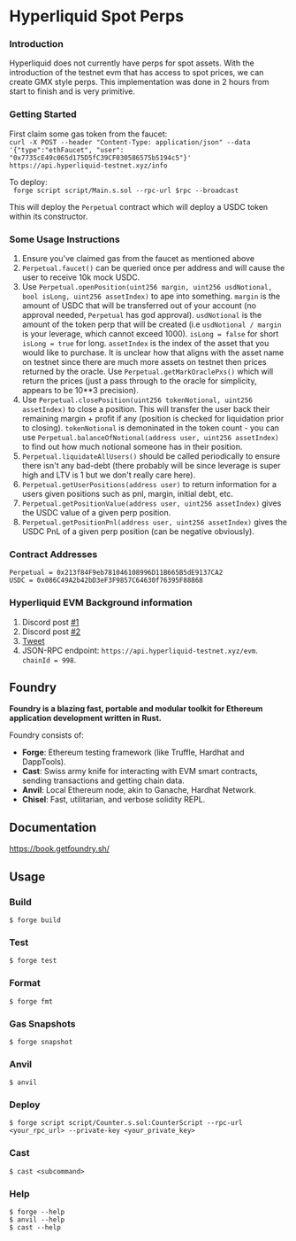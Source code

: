 # Hyperliquid Spot Perps

### Introduction
Hyperliquid does not currently have perps for spot assets. With the introduction of the testnet evm that has access to spot prices, we can create GMX style perps. This implementation was done in 2 hours from start to finish and is very primitive. 


### Getting Started

First claim some gas token from the faucet:  
`curl -X POST --header "Content-Type: application/json" --data '{"type":"ethFaucet", "user": "0x7735cE49c065d175D5fC39CF030586575b5194c5"}' https://api.hyperliquid-testnet.xyz/info`

To deploy:  
` forge script script/Main.s.sol --rpc-url $rpc --broadcast`

This will deploy the `Perpetual` contract which will deploy a USDC token within its constructor.

### Some Usage Instructions

1. Ensure you've claimed gas from the faucet as mentioned above
2. `Perpetual.faucet()` can be queried once per address and will cause the user to receive 10k mock USDC.
3. Use `Perpetual.openPosition(uint256 margin, uint256 usdNotional, bool isLong, uint256 assetIndex)` to ape into something. `margin` is the amount of USDC that will be transferred out of your account (no approval needed, `Perpetual` has god approval). `usdNotional` is the amount of the token perp that will be created (i.e `usdNotional / margin` is your leverage, which cannot exceed 1000). `isLong = false` for short `isLong = true` for long. `assetIndex` is the index of the asset that you would like to purchase. It is unclear how that aligns with the asset name on testnet since there are much more assets on testnet then prices returned by the oracle. Use `Perpetual.getMarkOraclePxs()` which will return the prices (just a pass through to the oracle for simplicity, appears to be 10**3 precision).
4. Use `Perpetual.closePosition(uint256 tokenNotional, uint256 assetIndex)` to close a position. This will transfer the user back their remaining margin + profit if any (position is checked for liquidation prior to closing). `tokenNotional` is demoninated in the token count - you can use `Perpetual.balanceOfNotional(address user, uint256 assetIndex)` to find out how much notional someone has in their position. 
5. `Perpetual.liquidateAllUsers()` should be called periodically to ensure there isn't any bad-debt (there probably will be since leverage is super high and LTV is 1 but we don't really care here).
6. `Perpetual.getUserPositions(address user)` to return information for a users given positions such as pnl, margin, initial debt, etc. 
7. `Perpetual.getPositionValue(address user, uint256 assetIndex)` gives the USDC value of a given perp position. 
8. `Perpetual.getPositionPnl(address user, uint256 assetIndex)` gives the USDC PnL of a given perp position (can be negative obviously).

### Contract Addresses

`Perpetual = 0x213f84F9eb781046108996D11B665B5dE9137CA2`  
`USDC = 0x086C49A2b42bD3eF3F9857C64630f76395F88868`


### Hyperliquid EVM Background information
1. Discord post [#1](https://discord.com/channels/1029781241702129716/1208476333089497189/1247111768816226358)
2. Discord post [#2](https://discord.com/channels/1029781241702129716/1208476333089497189/1250717407920656477)
3. [Tweet](https://x.com/HyperliquidX/status/1792393508101439800)
4. JSON-RPC endpoint: `https://api.hyperliquid-testnet.xyz/evm`. `chainId = 998`.

## Foundry

**Foundry is a blazing fast, portable and modular toolkit for Ethereum application development written in Rust.**

Foundry consists of:

-   **Forge**: Ethereum testing framework (like Truffle, Hardhat and DappTools).
-   **Cast**: Swiss army knife for interacting with EVM smart contracts, sending transactions and getting chain data.
-   **Anvil**: Local Ethereum node, akin to Ganache, Hardhat Network.
-   **Chisel**: Fast, utilitarian, and verbose solidity REPL.

## Documentation

https://book.getfoundry.sh/

## Usage

### Build

```shell
$ forge build
```

### Test

```shell
$ forge test
```

### Format

```shell
$ forge fmt
```

### Gas Snapshots

```shell
$ forge snapshot
```

### Anvil

```shell
$ anvil
```

### Deploy

```shell
$ forge script script/Counter.s.sol:CounterScript --rpc-url <your_rpc_url> --private-key <your_private_key>
```

### Cast

```shell
$ cast <subcommand>
```

### Help

```shell
$ forge --help
$ anvil --help
$ cast --help
```
